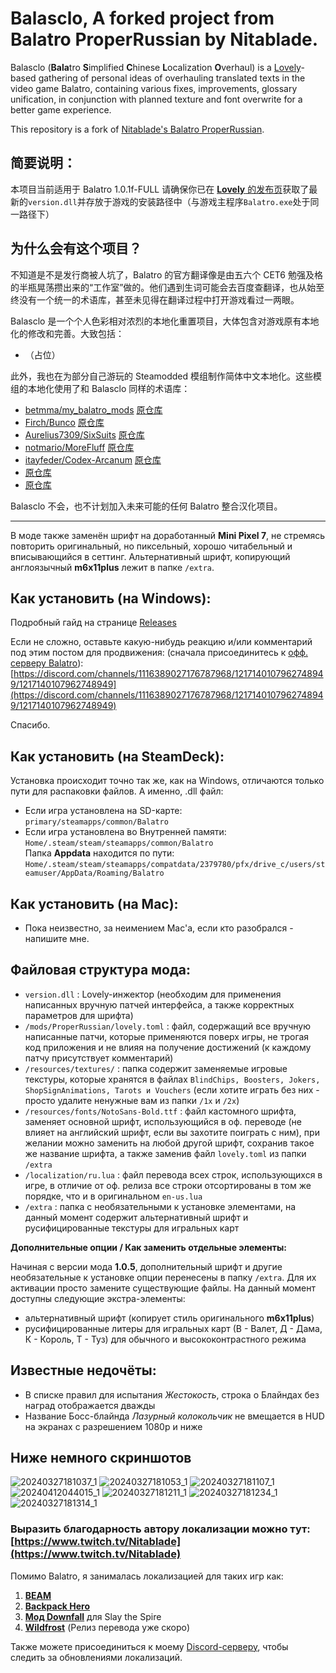 # Balasclo, A forked project from Balatro ProperRussian by Nitablade.

Balasclo (**Bala**tro **S**implified **C**hinese **L**ocalization **O**verhaul) is a [Lovely](https://github.com/ethangreen-dev/lovely-injector)-based gathering of personal ideas of overhauling translated texts in the video game Balatro, containing various fixes, improvements, glossary unification, in conjunction with planned texture and font overwrite for a better game experience. 

This repository is a fork of [Nitablade's Balatro ProperRussian](https://github.com/Nitablade/Balatro_ProperRussian).

## 简要说明：
本项目当前适用于 Balatro 1.0.1f-FULL
请确保你已在 [**Lovely** 的发布页](https://github.com/ethangreen-dev/lovely-injector/releases)获取了最新的`version.dll`并存放于游戏的安装路径中（与游戏主程序`Balatro.exe`处于同一路径下）

## 为什么会有这个项目？

不知道是不是发行商被人坑了，Balatro 的官方翻译像是由五六个 CET6 勉强及格的半瓶晃荡攒出来的“工作室”做的。他们遇到生词可能会去百度查翻译，也从始至终没有一个统一的术语库，甚至未见得在翻译过程中打开游戏看过一两眼。

Balasclo 是一个个人色彩相对浓烈的本地化重置项目，大体包含对游戏原有本地化的修改和完善。大致包括：

- （占位）

此外，我也在为部分自己游玩的 Steamodded 模组制作简体中文本地化。这些模组的本地化使用了和 Balasclo 同样的术语库：

- [betmma/my_balatro_mods](https://github.com/ChromaPIE/betmma-mods-ZHCN-Locale) [原仓库](https://github.com/betmma/my_balatro_mods)
- [Firch/Bunco](https://github.com/ChromaPIE/Bunco-ZHCN-Locale) [原仓库](https://github.com/Firch/Bunco)
- [Aurelius7309/SixSuits](https://github.com/ChromaPIE/SixSuits-ZHCN-Locale) [原仓库](https://github.com/Aurelius7309/SixSuits)
- [notmario/MoreFluff](https://github.com/ChromaPIE/MoreFluff-ZHCN-Locale) [原仓库](https://github.com/notmario/MoreFluff)
- [itayfeder/Codex-Arcanum](https://github.com/ChromaPIE/Codex-Arcanum-ZHCN-Locale) [原仓库](https://github.com/itayfeder/Codex-Arcanum)
- []() [原仓库]()
- []() [原仓库]()

Balasclo 不会，也不计划加入未来可能的任何 Balatro 整合汉化项目。

---

В моде также заменён шрифт на доработанный **Mini Pixel 7**, не стремясь повторить оригинальный, но пиксельный, хорошо читабельный и вписывающийся в сеттинг. Альтернативный шрифт, копирующий англоязычный **m6x11plus** лежит в папке ```/extra```.

## Как установить (на Windows):
Подробный гайд на странице [Releases](https://github.com/Nitablade/Balatro_ProperRussian/releases)

Если не сложно, оставьте какую-нибудь реакцию и/или комментарий под этим постом для продвижения: (сначала присоединитесь к [офф. серверу Balatro](https://discord.gg/cbbuVAU9)): [https://discord.com/channels/1116389027176787968/1217140107962748949/1217140107962748949](https://discord.com/channels/1116389027176787968/1217140107962748949/1217140107962748949)

Спасибо.

## Как установить (на SteamDeck):
Установка происходит точно так же, как на Windows, отличаются только пути для распаковки файлов. А именно, .dll файл:
- Если игра установлена на SD-карте: ```primary/steamapps/common/Balatro```
- Если игра установлена во Внутренней памяти: ```Home/.steam/steam/steamapps/common/Balatro```  
Папка **Appdata** находится по пути: ```Home/.steam/steam/steamapps/compatdata/2379780/pfx/drive_c/users/steamuser/AppData/Roaming/Balatro```

## Как установить (на Mac):
- Пока неизвестно, за неимением Mac'а, если кто разобрался - напишите мне.

## Файловая структура мода:
- ```version.dll``` : Lovely-инжектор (необходим для применения написанных вручную патчей интерфейса, а также корректных параметров для шрифта)
- ```/mods/ProperRussian/lovely.toml``` : файл, содержащий все вручную написанные патчи, которые применяются поверх игры, не трогая код приложения и не влияя на получение достижений (к каждому патчу присутствует комментарий)
- ```/resources/textures/``` : папка содержит заменяемые игровые текстуры, которые хранятся в файлах ```BlindChips, Boosters, Jokers, ShopSignAnimations, Tarots и Vouchers``` (если хотите играть без них - просто удалите ненужные вам из папки ```/1x``` и ```/2x```)
- ```/resources/fonts/NotoSans-Bold.ttf``` : файл кастомного шрифта, заменяет основной шрифт, использующийся в оф. переводе (не влияет на английский шрифт, если вы захотите поиграть с ним), при желании можно заменить на любой другой шрифт, сохранив такое же название шрифта, а также заменив файл ```lovely.toml``` из папки ```/extra```
- ```/localization/ru.lua``` : файл перевода всех строк, использующихся в игре, в отличие от оф. релиза все строки отсортированы в том же порядке, что и в оригинальном ```en-us.lua```
- ```/extra``` : папка с необязательными к установке элементами, на данный момент содержит альтернативный шрифт и русифицированные текстуры для игральных карт

**Дополнительные опции / Как заменить отдельные элементы:**

Начиная с версии мода **1.0.5**, дополнительный шрифт и другие необязательные к установке опции перенесены в папку ```/extra```. Для их активации просто замените существующие файлы. На данный момент доступны следующие экстра-элементы:
- альтернативный шрифт (копирует стиль оригинального **m6x11plus**)
- русифицированные литеры для игральных карт (В - Валет, Д - Дама, К - Король, Т - Туз) для обычного и высококонтрастного режима

## Известные недочёты:
- В списке правил для испытания *Жестокость*, строка о Блайндах без наград отображается дважды
- Название Босс-блайнда *Лазурный колокольчик* не вмещается в HUD на экранах с разрешением 1080р и ниже

## Ниже немного скриншотов
![20240327181037_1](https://github.com/Nitablade/Balatro_ProperRussian/assets/109508685/749be51a-b923-4833-909f-ae2f6607dafb)
![20240327181053_1](https://github.com/Nitablade/Balatro_ProperRussian/assets/109508685/f42e2473-44a9-42c3-83ce-ac0c292c0ab0)
![20240327181107_1](https://github.com/Nitablade/Balatro_ProperRussian/assets/109508685/ba86b08e-e3dc-4fa1-895a-784e33dd32e8)
![20240412044015_1](https://github.com/Nitablade/Balatro_ProperRussian/assets/109508685/d0c9fda3-6549-436d-abbd-0533c801d2d5)
![20240327181211_1](https://github.com/Nitablade/Balatro_ProperRussian/assets/109508685/29c19d05-456c-4ce9-94bc-d9c7133fcd76)
![20240327181234_1](https://github.com/Nitablade/Balatro_ProperRussian/assets/109508685/d48b1cdf-ddbc-4f5f-b838-fc087bc46b6a)
![20240327181314_1](https://github.com/Nitablade/Balatro_ProperRussian/assets/109508685/23ee7f4a-21c3-40d2-a853-b5438f2c7f91)

### Выразить благодарность автору локализации можно тут: [https://www.twitch.tv/Nitablade](https://www.twitch.tv/Nitablade)

Помимо Balatro, я занималась локализацией для таких игр как:
1) [**BEAM**](https://store.steampowered.com/app/1067430/Beam/)
2) [**Backpack Hero**](https://store.steampowered.com/app/1970580/Backpack_Hero/)
3) [**Мод Downfall**](https://steamcommunity.com/sharedfiles/filedetails/?id=1610056683&searchtext=Downfall) для Slay the Spire
4) [**Wildfrost**](https://store.steampowered.com/app/1811990/Wildfrost/) (Релиз перевода уже скоро)

Также можете присоединиться к моему [Discord-серверу](https://discord.gg/zFAGDn6QMs), чтобы следить за обновлениями локализаций.
